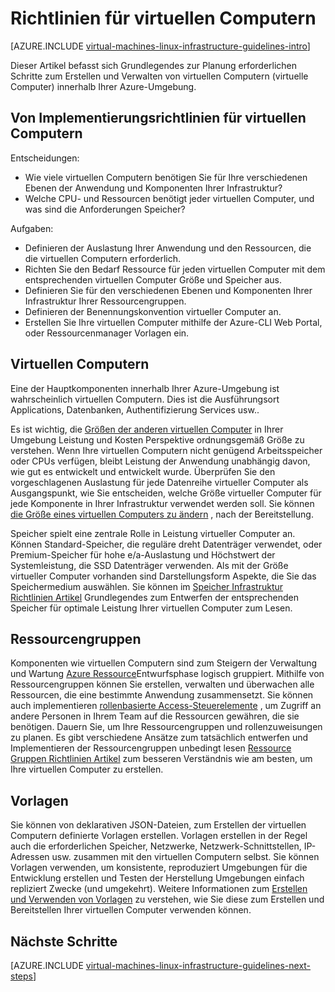 <properties
    pageTitle="Linux-virtuellen Computern Richtlinien | Microsoft Azure"
    description="Erfahren Sie mehr über die wichtigsten Entwurf und Implementierung von Richtlinien für die Bereitstellung von Linux virtuellen Computern in Azure"
    documentationCenter=""
    services="virtual-machines-linux"
    authors="iainfoulds"
    manager="timlt"
    editor=""
    tags="azure-resource-manager"/>

<tags
    ms.service="virtual-machines-linux"
    ms.workload="infrastructure-services"
    ms.tgt_pltfrm="vm-linux"
    ms.devlang="na"
    ms.topic="article"
    ms.date="09/08/2016"
    ms.author="iainfou"/>

# <a name="virtual-machines-guidelines"></a>Richtlinien für virtuellen Computern

[AZURE.INCLUDE [virtual-machines-linux-infrastructure-guidelines-intro](../../includes/virtual-machines-linux-infrastructure-guidelines-intro.md)] 

Dieser Artikel befasst sich Grundlegendes zur Planung erforderlichen Schritte zum Erstellen und Verwalten von virtuellen Computern (virtuelle Computer) innerhalb Ihrer Azure-Umgebung.

## <a name="implementation-guidelines-for-vms"></a>Von Implementierungsrichtlinien für virtuellen Computern
Entscheidungen:

- Wie viele virtuellen Computern benötigen Sie für Ihre verschiedenen Ebenen der Anwendung und Komponenten Ihrer Infrastruktur?
- Welche CPU- und Ressourcen benötigt jeder virtuellen Computer, und was sind die Anforderungen Speicher?

Aufgaben:

- Definieren der Auslastung Ihrer Anwendung und den Ressourcen, die die virtuellen Computern erforderlich.
- Richten Sie den Bedarf Ressource für jeden virtuellen Computer mit dem entsprechenden virtuellen Computer Größe und Speicher aus.
- Definieren Sie für den verschiedenen Ebenen und Komponenten Ihrer Infrastruktur Ihrer Ressourcengruppen.
- Definieren der Benennungskonvention virtueller Computer an.
- Erstellen Sie Ihre virtuellen Computer mithilfe der Azure-CLI Web Portal, oder Ressourcenmanager Vorlagen ein.

## <a name="virtual-machines"></a>Virtuellen Computern

Eine der Hauptkomponenten innerhalb Ihrer Azure-Umgebung ist wahrscheinlich virtuellen Computern. Dies ist die Ausführungsort Applications, Datenbanken, Authentifizierung Services usw..

Es ist wichtig, die [Größen der anderen virtuellen Computer](virtual-machines-linux-sizes.md) in Ihrer Umgebung Leistung und Kosten Perspektive ordnungsgemäß Größe zu verstehen. Wenn Ihre virtuellen Computern nicht genügend Arbeitsspeicher oder CPUs verfügen, bleibt Leistung der Anwendung unabhängig davon, wie gut es entwickelt und entwickelt wurde. Überprüfen Sie den vorgeschlagenen Auslastung für jede Datenreihe virtueller Computer als Ausgangspunkt, wie Sie entscheiden, welche Größe virtueller Computer für jede Komponente in Ihrer Infrastruktur verwendet werden soll. Sie können [die Größe eines virtuellen Computers zu ändern](virtual-machines-linux-change-vm-size.md) , nach der Bereitstellung.

Speicher spielt eine zentrale Rolle in Leistung virtueller Computer an. Können Standard-Speicher, die reguläre dreht Datenträger verwendet, oder Premium-Speicher für hohe e/a-Auslastung und Höchstwert der Systemleistung, die SSD Datenträger verwenden. Als mit der Größe virtueller Computer vorhanden sind Darstellungsform Aspekte, die Sie das Speichermedium auswählen. Sie können im [Speicher Infrastruktur Richtlinien Artikel](virtual-machines-linux-infrastructure-storage-solutions-guidelines.md) Grundlegendes zum Entwerfen der entsprechenden Speicher für optimale Leistung Ihrer virtuellen Computer zum Lesen.


## <a name="resource-groups"></a>Ressourcengruppen
Komponenten wie virtuellen Computern sind zum Steigern der Verwaltung und Wartung [Azure Ressource](../azure-resource-manager/resource-group-overview.md)Entwurfsphase logisch gruppiert. Mithilfe von Ressourcengruppen können Sie erstellen, verwalten und überwachen alle Ressourcen, die eine bestimmte Anwendung zusammensetzt. Sie können auch implementieren [rollenbasierte Access-Steuerelemente](../active-directory/role-based-access-control-what-is.md) , um Zugriff an andere Personen in Ihrem Team auf die Ressourcen gewähren, die sie benötigen. Dauern Sie, um Ihre Ressourcengruppen und rollenzuweisungen zu planen. Es gibt verschiedene Ansätze zum tatsächlich entwerfen und Implementieren der Ressourcengruppen unbedingt lesen [Ressource Gruppen Richtlinien Artikel](virtual-machines-linux-infrastructure-resource-groups-guidelines.md) zum besseren Verständnis wie am besten, um Ihre virtuellen Computer zu erstellen.


## <a name="templates"></a>Vorlagen 
Sie können von deklarativen JSON-Dateien, zum Erstellen der virtuellen Computern definierte Vorlagen erstellen. Vorlagen erstellen in der Regel auch die erforderlichen Speicher, Netzwerke, Netzwerk-Schnittstellen, IP-Adressen usw. zusammen mit den virtuellen Computern selbst. Sie können Vorlagen verwenden, um konsistente, reproduziert Umgebungen für die Entwicklung erstellen und Testen der Herstellung Umgebungen einfach repliziert Zwecke (und umgekehrt). Weitere Informationen zum [Erstellen und Verwenden von Vorlagen](../azure-resource-manager/resource-group-overview.md#template-deployment) zu verstehen, wie Sie diese zum Erstellen und Bereitstellen Ihrer virtuellen Computer verwenden können.


## <a name="next-steps"></a>Nächste Schritte
[AZURE.INCLUDE [virtual-machines-linux-infrastructure-guidelines-next-steps](../../includes/virtual-machines-linux-infrastructure-guidelines-next-steps.md)] 